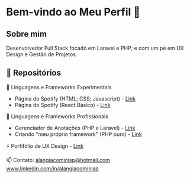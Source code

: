 # Bem-vindo ao Meu Perfil 👋
## Sobre mim
Desenvolvedor Full Stack focado em Laravel e PHP; e com um pé em UX Design e Gestão de Projetos.

## 📂 Repositórios

🔭 Linguagens e Frameworks Experimentais
- Página do Spotify (HTML; CSS; Javascript) - [Link](https://github.com/AlanGiacomini/spotify-css-html-javascript)
- Página do Spotify (React Básico) - [Link](https://github.com/AlanGiacomini/spotify-react-basico)

🎯 Linguagens e Frameworks Profissionais
- Gerenciador de Anotações (PHP e Laravel) - [Link](https://github.com/AlanGiacomini/notes)
- Criando "meu próprio framework" (PHP puro) - [Link](https://github.com/AlanGiacomini/mcv-api-php)

⚡ Porfifólio de UX Design - [Link](https://www.behance.net/alangiacomini)

📫 Contato:
alangiacominisp@hotmail.com
www.linkedin.com/in/alangiacominisp
